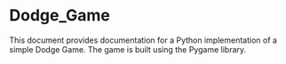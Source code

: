 # Dodge_Game
This document provides documentation for a Python implementation of a simple Dodge Game. The game is built using the Pygame library.
